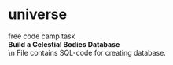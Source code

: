 # universe
free code camp task  
 **Build a Celestial Bodies Database**  
 \n
 File contains SQL-code for creating database.
